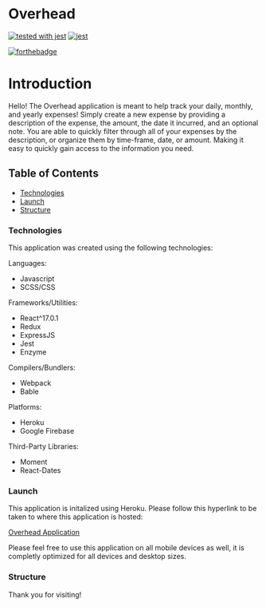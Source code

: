 # Overhead

[![tested with jest](https://img.shields.io/badge/tested_with-jest-99424f.svg)](https://github.com/facebook/jest)
[![jest](https://jestjs.io/img/jest-badge.svg)](https://github.com/facebook/jest)



[![forthebadge](https://forthebadge.com/images/badges/made-with-javascript.svg)](https://forthebadge.com)


# Introduction
Hello! The Overhead application is meant to help track your daily, monthly, and yearly expenses! Simply create a new expense by providing a description of the expense, the amount, the date it incurred, and an optional note. You are able to quickly filter through all of your expenses by the description, or organize them by time-frame, date, or amount. Making it easy to quickly gain access to the information you need. 


## Table of Contents
  * <a href= https://github.com/Nicolasdha/Expense-Application-React-Redux#Technologies>Technologies</a>
  * <a href= https://github.com/Nicolasdha/Expense-Application-React-Redux#Launch>Launch</a>
  * <a href= https://github.com/Nicolasdha/Expense-Application-React-Redux#Structure> Structure</a>
  
  
### Technologies
This application was created using the following technologies:

Languages:
* Javascript
* SCSS/CSS

Frameworks/Utilities:
* React^17.0.1
* Redux
* ExpressJS
* Jest
* Enzyme

Compilers/Bundlers:
* Webpack
* Bable

Platforms:
* Heroku
* Google Firebase

Third-Party Libraries:
* Moment
* React-Dates


### Launch

 This application is initalized using Heroku. Please follow this hyperlink to be taken to where this application is hosted:
 
 <a href=https://overhead-expense.herokuapp.com> Overhead Application </a>

Please feel free to use this application on all mobile devices as well, it is completly optimized for all devices and desktop sizes.


### Structure


Thank you for visiting! <br><br><br>

<!-- ![Logo](https://i.ibb.co/nr2trL4/Screen-Shot-2020-09-08-at-4-20-44-PM.png) -->
